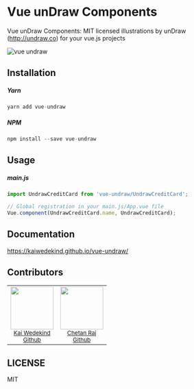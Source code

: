 # Vue unDraw Components

Vue unDraw Components: MIT licensed illustrations by unDraw (http://undraw.co) for your vue.js projects 

![vue undraw](https://user-images.githubusercontent.com/12070900/45263336-b482df00-b427-11e8-9e46-8d41a458dd7b.png)

## Installation

##### Yarn
```javascript
yarn add vue-undraw
```

##### NPM
```javascript
npm install --save vue-undraw
```

## Usage

##### main.js

```javascript
import UndrawCreditCard from 'vue-undraw/UndrawCreditCard';
```

```javascript
// Global registration in your main.js/App.vue file
Vue.component(UndrawCreditCard.name, UndrawCreditCard);
```

## Documentation

https://kaiwedekind.github.io/vue-undraw/

## Contributors

<table>
  <tr>
    <td align="center">
      <img src="https://avatars0.githubusercontent.com/u/12070900?v=4&s=460" width="100px;"/><br />
      <sub>
        <a href="https://www.kaiwedekind.com/" target="_blank">Kai Wedekind</a><br>
        <a href="https://github.com/KaiWedekind" target="_blank">Github</a>
      </sub>
    </td>
    <td align="center">
      <img src="https://avatars3.githubusercontent.com/u/1386629?s=460&v=4&s=460" width="100px;"/><br />
      <sub>
        <a href="http://chetanraj.in" target="_blank">Chetan Raj</a><br>
        <a href="https://github.com/chetanraj" target="_blank">Github</a>
      </sub>
    </td>
  <tr>
</table>

## LICENSE

MIT
